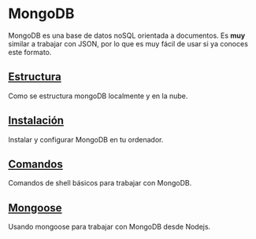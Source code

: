 # MongoDB

MongoDB es una base de datos noSQL orientada a documentos. Es **muy** similar a trabajar con JSON, por lo que es muy fácil de usar si ya conoces este formato.

## [Estructura](./00_estructura.md)

Como se estructura mongoDB localmente y en la nube.

## [Instalación](./01_instalacion.md)

Instalar y configurar MongoDB en tu ordenador.

## [Comandos](./02_comandos.md)

Comandos de shell básicos para trabajar con MongoDB.

## [Mongoose](./03_mongoose.md)

Usando mongoose para trabajar con MongoDB desde Nodejs.